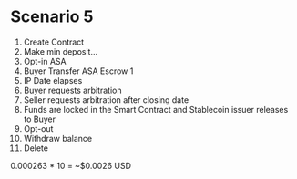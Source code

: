 # Scenario 5

1. Create Contract
2. Make min deposit…
3. Opt-in ASA
4. Buyer Transfer ASA Escrow 1
5. IP Date elapses
6. Buyer requests arbitration
7. Seller requests arbitration after closing date
8. Funds are locked in the Smart Contract and Stablecoin issuer releases to Buyer
9. Opt-out
10. Withdraw balance
11. Delete

0.000263 * 10 = ~$0.0026 USD
